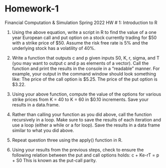 # Homework-1
Financial Computation & Simulation 
Spring 2022
HW # 1: Introduction to R

1. Using the above equation, write a script in R to find the value of a one year European call and put option on a stock currently trading for $50 with a strike price of $50.  Assume the risk free rate is 5% and the underlying stock has a volatility of 40%.
2. Write a function that outputs c and p given inputs S0, K, r, sigma, and T (you may want to output c and p as elements of a vector).  Call the function and print the results in the console in a “readable” manner.  For example, your output in the command window should look something like:
The price of the call option is $5.25.
The price of the put option is $3.22.

3. Using your above function, compute the value of the options for various strike prices from K = 40 to K = 60 in $0.10 increments.  Save your results in a data.frame.

4. Rather than calling your function as you did above, call the function recursively in a loop.  Make sure to save the results of each iteration and use a loop (either a while or a for loop).  Save the results in a data frame similar to what you did above.

5. Repeat question three using the apply() function in R.

6. Using your results from the previous steps, check to ensure the following relation between the put and call options holds:
	c + Ke-rT = p + S0 
This is known as the put-call parity.  

